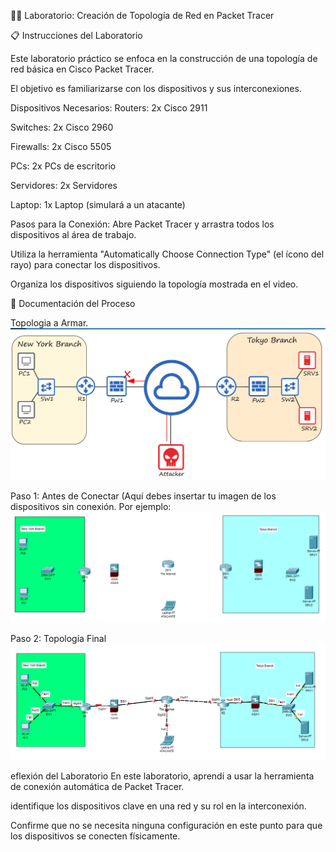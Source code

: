 👨‍💻 Laboratorio: Creación de Topología de Red en Packet Tracer

📋 Instrucciones del Laboratorio

Este laboratorio práctico se enfoca en la construcción de una topología de red básica en Cisco Packet Tracer. 

El objetivo es familiarizarse con los dispositivos y sus interconexiones.

Dispositivos Necesarios:
Routers: 2x Cisco 2911

Switches: 2x Cisco 2960

Firewalls: 2x Cisco 5505

PCs: 2x PCs de escritorio

Servidores: 2x Servidores

Laptop: 1x Laptop (simulará a un atacante)

Pasos para la Conexión:
Abre Packet Tracer y arrastra todos los dispositivos al área de trabajo.

Utiliza la herramienta "Automatically Choose Connection Type" (el ícono del rayo) para conectar los dispositivos.

Organiza los dispositivos siguiendo la topología mostrada en el video.

📸 Documentación del Proceso

Topologia a Armar.
![Topología a armar](images/lab-dia1/topologia.png)

Paso 1: Antes de Conectar
(Aquí debes insertar tu imagen de los dispositivos sin conexión. Por ejemplo: ![Dispositivos sin cables](images/lab-dia1/dispositivos-sin-conexion.png)

Paso 2: Topología Final
![Topología final del laboratorio](images/lab-dia1/topologia-final.png)

eflexión del Laboratorio
En este laboratorio, aprendi a usar la herramienta de conexión automática de Packet Tracer.

identifique los dispositivos clave en una red y su rol en la interconexión.

Confirme que no se necesita ninguna configuración en este punto para que los dispositivos se conecten físicamente.